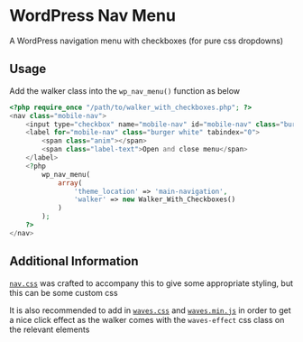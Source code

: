 # WordPress Nav Menu
A WordPress navigation menu with checkboxes (for pure css dropdowns)

## Usage
Add the walker class into the ```wp_nav_menu()``` function as below

```php
<?php require_once "/path/to/walker_with_checkboxes.php"; ?>
<nav class="mobile-nav">
    <input type="checkbox" name="mobile-nav" id="mobile-nav" class="burger-check nav-check" />
    <label for="mobile-nav" class="burger white" tabindex="0">
        <span class="anim"></span>
        <span class="label-text">Open and close menu</span>
    </label>
    <?php
        wp_nav_menu(
            array(
                'theme_location' => 'main-navigation',
                'walker' => new Walker_With_Checkboxes()
            )
        );
    ?>
</nav>
```

## Additional Information
[```nav.css```](../master/nav.css) was crafted to accompany this to give some appropriate styling, but this can be some custom css

It is also recommended to add in [```waves.css```](../master/waves.css) and [```waves.min.js```](../master/waves.min.js) in order to get a nice click effect as the walker comes with the ```waves-effect``` css class on the relevant elements
